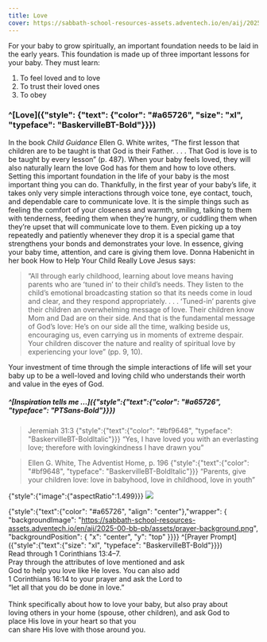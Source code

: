 ```yaml
---
title: Love
cover: https://sabbath-school-resources-assets.adventech.io/en/aij/2025-00-bb-pb/part-1-03-the-foundation-for-spiritual-growth/plant.png
---
```


For your baby to grow spiritually, an important foundation needs to be laid in the early years. This foundation is made up of three important lessons for your baby.
They must learn:

1. To feel loved and to love
2. To trust their loved ones
3. To obey


### ^[Love]({"style": {"text": {"color": "#a65726", "size": "xl", "typeface": "BaskervilleBT-Bold"}}})

In the book _Child Guidance_ Ellen G. White writes, “The first lesson that children are to be taught is that God is their Father. . . . That God is love is to be taught by every lesson” (p. 487). When your baby feels loved, they will also naturally learn the love God has for them and how to love others. Setting this important foundation in the life of your baby is the most important thing you can do. Thankfully, in the first year of your baby’s life, it takes only very simple interactions through voice tone, eye contact, touch, and dependable care to communicate love. It is the simple things such as feeling the comfort of your closeness and warmth, smiling, talking to them with tenderness, feeding them when they’re hungry, or cuddling them when they’re upset that will communicate love to them. Even picking up a toy repeatedly and patiently whenever they drop it is a special game that strengthens your bonds and demonstrates your love. In essence, giving your baby time, attention, and care is giving them love. Donna Habenicht in her book How to Help Your Child Really Love Jesus says:

> “All through early childhood, learning about love means having parents who are ʻtuned inʼ to their child’s needs. They listen to the child’s emotional broadcasting station so that its needs come in loud and clear, and they respond appropriately. . . . ʻTuned-inʼ parents give their children an overwhelming message of love. Their children know Mom and Dad are on their side. And that is the fundamental message of God’s love: He’s on our side all the time, walking beside us, encouraging us, even carrying us in moments of extreme despair. Your children discover the nature and reality of spiritual love by experiencing your love” (pp. 9, 10).

Your investment of time through the simple interactions of life will set your baby up to be a well-loved and loving child who understands their worth and value in the eyes of God.

##### ^[Inspiration tells me ...]({"style":{"text":{"color": "#a65726", "typeface": "PTSans-Bold"}}})

> <callout>Jeremiah 31:3</callout>
> {"style":{"text":{"color": "#bf9648", "typeface": "BaskervilleBT-BoldItalic"}}}
> “Yes, I have loved you with an everlasting love; therefore with lovingkindness I have drawn you”

> <callout>Ellen G. White, The Adventist Home, p. 196</callout>
> {"style":{"text":{"color": "#bf9648", "typeface": "BaskervilleBT-BoldItalic"}}}
> “Parents, give your children love: love in babyhood, love in childhood, love in youth”

{"style":{"image":{"aspectRatio":1.499}}}
![](https://sabbath-school-resources-assets.adventech.io/en/aij/2025-01-bb-pb/part-1-03-the-foundation-for-spiritual-growth/cover.png)

{"style":{"text":{"color": "#a65726", "align": "center"},"wrapper": { "backgroundImage": "https://sabbath-school-resources-assets.adventech.io/en/aij/2025-00-bb-pb/assets/prayer-background.png", "backgroundPosition": { "x": "center", "y": "top" }}}}
^[Prayer Prompt]({"style":{"text":{"size": "xl", "typeface": "BaskervilleBT-Bold"}}})\
Read through 1 Corinthians 13:4–7.\
Pray through the attributes of love mentioned and ask\
God to help you love like He loves. You can also add\
1 Corinthians 16:14 to your prayer and ask the Lord to\
“let all that you do be done in love.”\
\
Think specifically about how to love your baby, but also pray about\
loving others in your home (spouse, other children), and ask God to\
place His love in your heart so that you\
can share His love with those around you.